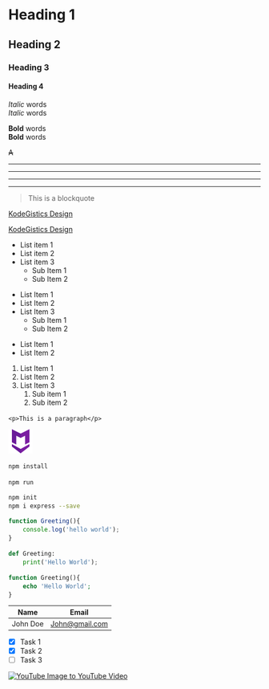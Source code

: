 <!-- Markdown Cheat sheet -->

<!-- Headings -->
# Heading 1
## Heading 2
### Heading 3
#### Heading 4

<!-- Italicize-->
_Italic_ words <br>
*Italic* words

<!-- Bold -->
__Bold__ words <br>
**Bold** words

<!-- Line through -->
~~A~~

<!-- Horizontal Rules -->
---
---
___

***

<!--Blockquote -->
> This is a blockquote



[KodeGistics Design](https://kodegistics.com)

[KodeGistics Design](https://kodegistics.com "KodeGistic Design")

<!-- Unordered List -->
* List item 1
* List item 2
* List item 3
    * Sub Item 1
    * Sub Item 2

<!-- Unordered List 2-->
- List Item 1
- List Item 2 
- List Item 3
  - Sub Item 1
  - Sub Item 2

<!-- Unordered List 3 -->
+ List Item 1
+ List Item 2

<!-- Ordered List-->
1. List Item 1
2. List Item 2
3. List Item 3
   1. Sub item 1
   2. Sub item 2

<!-- Inline Code Block  -->
`<p>This is a paragraph</p>`

<!-- Images  -->
![Markdown Logo](https://github.com/adam-p/markdown-here/raw/master/src/common/images/icon48.png)

<!-- GitHub Markdown -->
```
npm install 

npm run 
```

```bash
npm init
npm i express --save
```

```javascript
function Greeting(){
    console.log('hello world');
}
```

```python
def Greeting:
    print('Hello World');
```

```php
function Greeting(){
    echo 'Hello World';
}

```

<!--Table-->
| Name     | Email          |
| -------- | -------------- |
| John Doe | John@gmail.com |

<!--Task List-->
* [x] Task 1
* [x] Task 2
* [ ] Task 3

<!-- Markdown For Youtube video image and link -->
[![YouTube Image to YouTube Video](http://img.youtube.com/vi/6YhqQ2ZW1sc/0.jpg)](https://www.youtube.com/embed/6YhqQ2ZW1sc)
